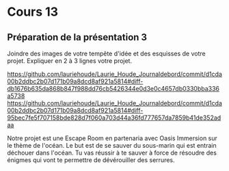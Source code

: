 # Cours 13
## Préparation de la présentation 3 
Joindre des images de votre tempête d'idée et des esquisses de votre projet. Expliquer en 2 à 3 lignes votre projet. 

https://github.com/lauriehoude/Laurie_Houde_Journaldebord/commit/d1cda00b2ddbc2b07d171b09a8dcd8af921a5814#diff-db1676b635da868b847f988dd76cb5426344e0d3e0c4657db0330bba336a5738
https://github.com/lauriehoude/Laurie_Houde_Journaldebord/commit/d1cda00b2ddbc2b07d171b09a8dcd8af921a5814#diff-95bec7fe5f707158bde828d7f060a703d44a36fd777657da7859b41de352adaa

Notre projet est une Escape Room en partenaria avec Oasis Immersion sur le thème de l'océan. Le but est de se sauver du sous-marin qui est entrain déchouer dans l'océan.
Tu vas réussir à te sauver à force de résoudre des énigmes qui vont te permettre de dévérouiller des serrures.
